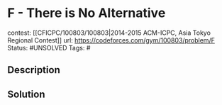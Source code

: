 # F - There is No Alternative

contest: [[CFICPC/100803/100803|2014-2015 ACM-ICPC, Asia Tokyo Regional Contest]]
url: https://codeforces.com/gym/100803/problem/F
Status: #UNSOLVED
Tags: #

## Description

## Solution

